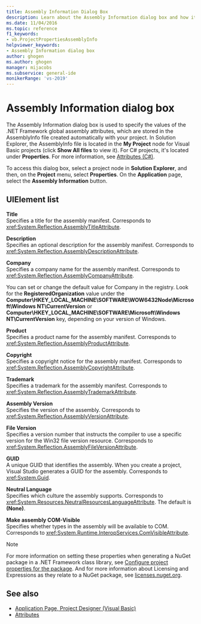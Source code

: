 ```yaml
---
title: Assembly Information Dialog Box
description: Learn about the Assembly Information dialog box and how it is used to specify the values of the .NET Framework global assembly attributes.
ms.date: 11/04/2016
ms.topic: reference
f1_keywords:
- vb.ProjectPropertiesAssemblyInfo
helpviewer_keywords:
- Assembly Information dialog box
author: ghogen
ms.author: ghogen
manager: mijacobs
ms.subservice: general-ide
monikerRange: 'vs-2019'
---
```

# Assembly Information dialog box

The Assembly Information dialog box is used to specify the values of the .NET Framework global assembly attributes, which are stored in the AssemblyInfo file created automatically with your project. In Solution Explorer, the AssemblyInfo file is located in the **My Project** node for Visual Basic projects (click **Show All files** to view it). For C# projects, it's located under **Properties**. For more information, see [Attributes (C#)](/dotnet/csharp/programming-guide/concepts/attributes/index).

To access this dialog box, select a project node in **Solution Explorer**, and then, on the **Project** menu, select **Properties**. On the **Application** page, select the **Assembly Information** button.

## UIElement list

**Title**\
Specifies a title for the assembly manifest. Corresponds to <xref:System.Reflection.AssemblyTitleAttribute>.

**Description**\
Specifies an optional description for the assembly manifest. Corresponds to <xref:System.Reflection.AssemblyDescriptionAttribute>.

**Company**\
Specifies a company name for the assembly manifest. Corresponds to <xref:System.Reflection.AssemblyCompanyAttribute>.

You can set or change the default value for Company in the registry. Look for the **RegisteredOrganization** value under the **Computer\HKEY_LOCAL_MACHINE\SOFTWARE\WOW6432Node\Microsoft\Windows NT\CurrentVersion** or **Computer\HKEY_LOCAL_MACHINE\SOFTWARE\Microsoft\Windows NT\CurrentVersion** key, depending on your version of Windows.

**Product**\
Specifies a product name for the assembly manifest. Corresponds to <xref:System.Reflection.AssemblyProductAttribute>.

**Copyright**\
Specifies a copyright notice for the assembly manifest. Corresponds to <xref:System.Reflection.AssemblyCopyrightAttribute>.

**Trademark**\
Specifies a trademark for the assembly manifest. Corresponds to <xref:System.Reflection.AssemblyTrademarkAttribute>.

**Assembly Version**\
Specifies the version of the assembly. Corresponds to <xref:System.Reflection.AssemblyVersionAttribute>.

**File Version**\
Specifies a version number that instructs the compiler to use a specific version for the Win32 file version resource. Corresponds to <xref:System.Reflection.AssemblyFileVersionAttribute>.

**GUID**\
A unique GUID that identifies the assembly. When you create a project, Visual Studio generates a GUID for the assembly. Corresponds to <xref:System.Guid>.

**Neutral Language**\
Specifies which culture the assembly supports. Corresponds to <xref:System.Resources.NeutralResourcesLanguageAttribute>. The default is **(None)**.

**Make assembly COM-Visible**\
Specifies whether types in the assembly will be available to COM. Corresponds to <xref:System.Runtime.InteropServices.ComVisibleAttribute>.

> [!NOTE]
> For more information on setting these properties when generating a NuGet package in a .NET Framework class library, see [Configure project properties for the package](/nuget/quickstart/create-and-publish-a-package-using-visual-studio-net-framework#configure-project-properties-for-the-package). And for more information about Licensing and Expressions as they relate to a NuGet package, see [licenses.nuget.org](/nuget/nuget-org/licenses.nuget.org/).

## See also

- [Application Page, Project Designer (Visual Basic)](../../ide/reference/application-page-project-designer-visual-basic.md)
- [Attributes](/previous-versions/z0w1kczw(v=vs.140))